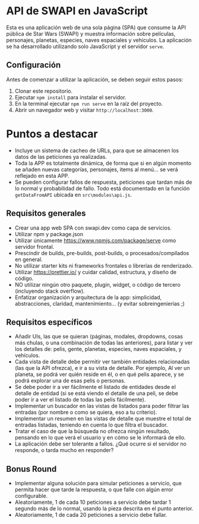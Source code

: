 # API de SWAPI en JavaScript

Esta es una aplicación web de una sola página (SPA) que consume la API pública de Star Wars (SWAPI) y muestra información sobre películas, personajes, planetas, especies, naves espaciales y vehículos. La aplicación se ha desarrollado utilizando solo JavaScript y el servidor `serve`.

## Configuración

Antes de comenzar a utilizar la aplicación, se deben seguir estos pasos:

1. Clonar este repositorio.
2. Ejecutar `npm install` para instalar el servidor.
3. En la terminal ejecutar `npm run serve` en la raíz del proyecto.
4. Abrir un navegador web y visitar `http://localhost:3000`.

# Puntos a destacar
- Incluye un sistema de cacheo de URLs, para que se almacenen los datos de las peticiones ya realizadas.
- Toda la APP es totalmente dinámica, de forma que si en algún momento se añaden nuevas categorías, personajes, items al menú... se verá reflejado en esta APP.
- Se pueden configurar fallos de respuesta, peticiones que tardan más de lo normal y probabilidad de fallo. Todo está documentado en la función `getDataFromAPI` ubicada en `src\modules\api.js`.

## Requisitos generales

- Crear una app web SPA con swapi.dev como capa de servicios.
- Utilizar npm y package.json
- Utilizar únicamente https://www.npmjs.com/package/serve como servidor frontal.
- Prescindir de builds, pre-builds, post-builds, o procesados/compilados en general.
- No utilizar starter kits ni frameworks frontales o librerías de renderizado.
- Utilizar https://prettier.io/ y cuidar calidad, estructura, y diseño de código.
- NO utilizar ningún otro paquete, plugin, widget, o código de tercero (incluyendo stack overflow).
- Enfatizar organización y arquitectura de la app: simplicidad, abstracciones, claridad, mantenimiento... (y evitar sobreingenierías ;)

## Requisitos específicos

- Añadir UIs, las que se quieran (páginas, modales, dropdowns, cosas más chulas, o una combinación de todas las anteriores), para listar y ver los detalles de: pelis, gente, planetas, especies, naves espaciales, y vehículos.
- Cada vista de detalle debe permitir ver también entidades relacionadas (las que la API ofrezca), e ir a su vista de detalle. Por ejemplo, Al ver un planeta, se podrá ver quién reside en él, o en qué pelis aparece, y se podrá explorar una de esas pelis o personas.
- Se debe poder ir a ver fácilmente el listado de entidades desde el detalle de entidad (si se está viendo el detalle de una peli, se debe poder ir a ver el listado de todas las pelis fácilmente).
- Implementar un buscador en las vistas de listados para poder filtrar las entradas (por nombre o como se quiera, eso a tu criterio).
- Implementar un resumen en las vistas de detalle que muestre el total de entradas listadas, teniendo en cuenta lo que filtra el buscador.
- Tratar el caso de que la búsqueda no ofrezca ningún resultado, pensando en lo que verá el usuario y en cómo se le informará de ello.
- La aplicación debe ser tolerante a fallos. ¿Qué ocurre si el servidor no responde, o tarda mucho en responder?

## Bonus Round

- Implementar alguna solución para simular peticiones a servicio, que permita
  hacer que tarde la respuesta, o que falle con algún error configurable.
- Aleatoriamente, 1 de cada 10 peticiones a servicio debe tardar 1 segundo más
  de lo normal, usando la pieza descrita en el punto anterior.
- Aleatoriamente, 1 de cada 20 peticiones a servicio debe fallar.